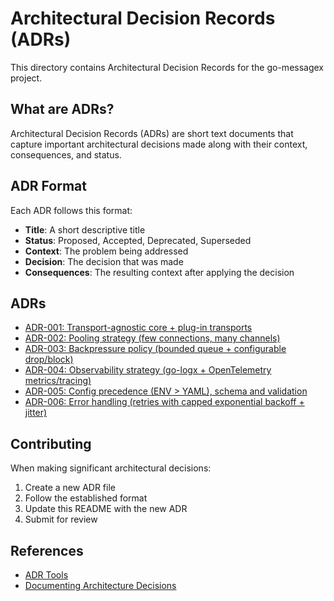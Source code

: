 # Architectural Decision Records (ADRs)

This directory contains Architectural Decision Records for the go-messagex project.

## What are ADRs?

Architectural Decision Records (ADRs) are short text documents that capture important architectural decisions made along with their context, consequences, and status.

## ADR Format

Each ADR follows this format:

- **Title**: A short descriptive title
- **Status**: Proposed, Accepted, Deprecated, Superseded
- **Context**: The problem being addressed
- **Decision**: The decision that was made
- **Consequences**: The resulting context after applying the decision

## ADRs

- [ADR-001: Transport-agnostic core + plug-in transports](./001-transport-agnostic-core.md)
- [ADR-002: Pooling strategy (few connections, many channels)](./002-pooling-strategy.md)
- [ADR-003: Backpressure policy (bounded queue + configurable drop/block)](./003-backpressure-policy.md)
- [ADR-004: Observability strategy (go-logx + OpenTelemetry metrics/tracing)](./004-observability-strategy.md)
- [ADR-005: Config precedence (ENV > YAML), schema and validation](./005-config-precedence.md)
- [ADR-006: Error handling (retries with capped exponential backoff + jitter)](./006-error-handling.md)

## Contributing

When making significant architectural decisions:

1. Create a new ADR file
2. Follow the established format
3. Update this README with the new ADR
4. Submit for review

## References

- [ADR Tools](https://adr.github.io/)
- [Documenting Architecture Decisions](https://cognitect.com/blog/2011/11/15/documenting-architecture-decisions)
